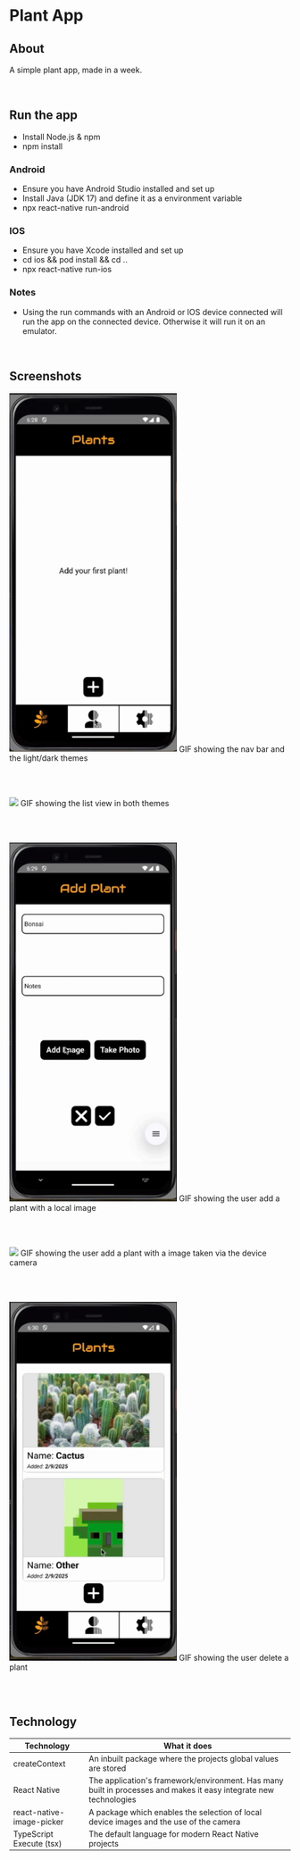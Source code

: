 # Plant App

## About
A simple plant app, made in a week.

<br/>

## Run the app
- Install Node.js & npm
- npm install

### Android
- Ensure you have Android Studio installed and set up
- Install Java (JDK 17) and define it as a environment variable
- npx react-native run-android
  
### IOS
- Ensure you have Xcode installed and set up
- cd ios && pod install && cd ..
- npx react-native run-ios

### Notes
- Using the run commands with an Android or IOS device connected will run the app on the connected device. Otherwise it will run it on an emulator.

<br/>

## Screenshots

<img src="gitHubImages/Nav bar and theme.gif" width= "300"/>
GIF showing the nav bar and the light/dark themes

<br/> <br/>

<img src="gitHubImages/List view.gif" width= "300"/>
GIF showing the list view in both themes

<br/> <br/>

<img src="gitHubImages/Local image selection.gif" width= "300"/>
GIF showing the user add a plant with a local image

<br/> <br/>

<img src="gitHubImages/Camera opened through app.gif" width= "300"/>
GIF showing the user add a plant with a image taken via the device camera

<br/> <br/>

<img src="gitHubImages/Deleting a plant.gif" width= "300"/>
GIF showing the user delete a plant

<br/> <br/>

## Technology

Technology  | What it does
------------- | -------------
createContext | An inbuilt package where the projects global values are stored
React Native | The application's framework/environment. Has many built in processes and makes it easy integrate new technologies
react-native-image-picker | A package which enables the selection of local device images and the use of the camera
TypeScript Execute (tsx) | The default language for modern React Native projects
